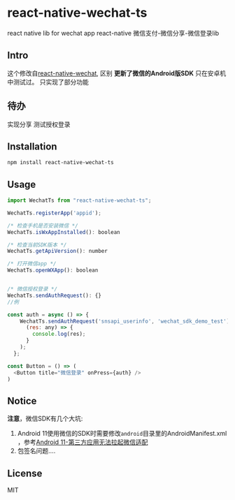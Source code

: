 # react-native-wechat-ts

react native lib for wechat app
react-native 微信支付-微信分享-微信登录lib

## Intro
这个修改自[react-native-wechat](https://www.npmjs.com/package/react-native-wechat),
区别 **更新了微信的Android版SDK**
只在安卓机中测试过。
只实现了部分功能


## 待办
实现分享
测试授权登录

## Installation

```sh
npm install react-native-wechat-ts
```

## Usage

```js
import WechatTs from "react-native-wechat-ts";

WechatTs.registerApp('appid');

/* 检查手机是否安装微信 */
WechatTs.isWxAppInstalled(): boolean

/* 检查当前SDK版本 */
WechatTs.getApiVersion(): number

/* 打开微信app */
WechatTs.openWXApp(): boolean


/* 微信授权登录 */
WechatTs.sendAuthRequest(): {}
//例

const auth = async () => {
    WechatTs.sendAuthRequest('snsapi_userinfo', 'wechat_sdk_demo_test').then(
      (res: any) => {
        console.log(res);
      }
    );
  };

const Button = () => (
  <Button title="微信登录" onPress={auth} />
)
```
## Notice
**注意**，微信SDK有几个大坑:
1. Android 11使用微信的SDK时需要修改`android`目录里的AndroidManifest.xml ，参考[Android 11-第三方应用无法拉起微信适配](https://developers.weixin.qq.com/doc/oplatform/Mobile_App/Access_Guide/Android.html#jump2)
2. 包签名问题....

## License

MIT
